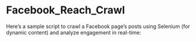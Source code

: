 # Facebook_Reach_Crawl
Here’s a sample script to crawl a Facebook page’s posts using Selenium (for dynamic content) and analyze engagement in real-time:
